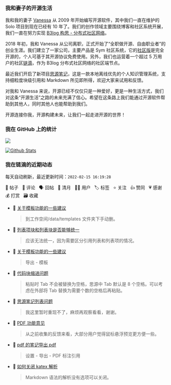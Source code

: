 ### 我和妻子的开源生活

我和我的妻子 [Vanessa](https://github.com/Vanessa219) 从 2009 年开始编写开源软件，其中我们一直在维护的 Solo 项目到现在已经有 10 年了。我们的创作领域主要围绕博客和社区系统开展，我们一直在努力实现 [B3log 构思 - 分布式社区网络](https://ld246.com/article/1546941897596)。

2018 年初，我和 Vanessa 从公司离职，正式开始了“全职做开源、自由职业者”的创业生涯。我们建立了一家公司，主要产品是 Sym 社区系统，它的[社区版](https://github.com/88250/symphony)是完全开源的，个人可基于其开源协议免费使用。另外，我们也运营着一个超过 5 万用户的社区[链滴](https://ld246.com)，作为 B3log 分布式社区网络的社区端节点。

最近我们开启了新项目[思源笔记](https://github.com/siyuan-note/siyuan)，这是一款本地离线优先的个人知识管理系统，支持细粒度块级引用和 Markdown 所见即所得，欢迎大家来试用和反馈。

对我和 Vanessa 来说，开源已经不仅仅只是一种爱好，更是一种生活方式，我们对这条“开源生活”之路的未来充满了信心。希望在这条路上我们能通过开源软件帮助到其他人，同时其他人也能帮助到我们。

开源连接你我，开源构建未来，让我们一起走进开源的世界！

### 我在 GitHub 上的统计

<a title="Hits" target="_blank" href="https://github.com/88250/88250"><img src="https://hits.b3log.org/88250/88250.svg"></a>

[![Github Stats](https://github-readme-stats.vercel.app/api?username=88250&theme=tokyonight&show_icons=true)](https://github.com/88250)

<!--events start -->

### 我在链滴的近期动态

每天自动刷新，最近更新时间：`2022-02-15 16:19:28`

📝 帖子 &nbsp; 💬 评论 &nbsp; 🗣 回帖 &nbsp; 🌙 清月 &nbsp; 👨‍💻 用户 &nbsp; 🏷️ 标签 &nbsp; ⭐️ 关注 &nbsp; 👍 赞同 &nbsp; 💗 感谢 &nbsp; 💰 打赏 &nbsp; 🗃 收藏

* 💬 [关于模板功能的一些建议](https://ld246.com/article/1626178395977/comment/1644886726698#comments)

  > 到工作空间/data/templates 文件夹下手动删。
* 💬 [列表项块和列表块是否能够统一](https://ld246.com/article/1644854839093/comment/1644859626037#comments)

  > 应该无法统一，因为需要区分引用列表和列表项的情况。
* 💬 [关于模板功能的一些建议](https://ld246.com/article/1626178395977/comment/1644852811778#comments)

  > 导出 - 模板
* 💬 [代码块缩进问题](https://ld246.com/article/1644822204476/comment/1644843822387#comments)

  > 粘贴时 Tab 不会被替换为空格，思源中 Tab 默认是 8 个空格。可以考虑在外部将 Tab 替换为需要个数的空格后再粘贴。
* 💬 [思源笔记列表问题](https://ld246.com/article/1644829285485/comment/1644843735825#comments)

  > 我这里暂时重现不了，麻烦再观察看看，谢谢。
* 💬 [PDF 功能意见](https://ld246.com/article/1644837662527/comment/1644843693738#comments)

  > 从之前收集的反馈来看，大部分用户觉得鼠标悬浮预览更方便一些。
* 💬 [pdf 的笔记导出 pdf](https://ld246.com/article/1644842372747/comment/1644843629654#comments)

  > 设置 - 导出 - PDF 标注引用
* 💬 [如何关闭 katex 解析](https://ld246.com/article/1644753388554/comment/1644843582900#comments)

  > Markdown 语法的解析没有选项可以关闭。


<!--events end -->
